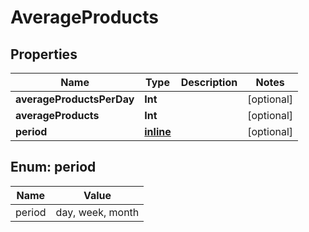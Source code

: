 
# AverageProducts

## Properties
Name | Type | Description | Notes
------------ | ------------- | ------------- | -------------
**averageProductsPerDay** | **Int** |  |  [optional]
**averageProducts** | **Int** |  |  [optional]
**period** | [**inline**](#Period) |  |  [optional]


<a name="Period"></a>
## Enum: period
Name | Value
---- | -----
period | day, week, month



